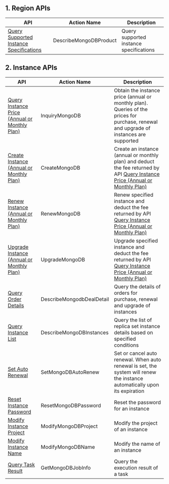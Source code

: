 ## 1. Region APIs
| API | Action Name | Description |
|---------|---------|---------|
| [Query Supported Instance Specifications](/document/product/240/8318) | DescribeMongoDBProduct | Query supported instance specifications |

## 2. Instance APIs

| API | Action Name | Description |
|---------|---------|---------|
| [Query Instance Price (Annual or Monthly Plan)](/document/product/240/8311) | InquiryMongoDB | Obtain the instance price (annual or monthly plan). Queries of the prices for purchase, renewal and upgrade of instances are supported |
| [Create Instance (Annual or Monthly Plan)](/document/product/240/8308) | CreateMongoDB | Create an instance (annual or monthly plan) and deduct the fee returned by API [Query Instance Price (Annual or Monthly Plan)](/document/product/240/8311) |
| [Renew Instance (Annual or Monthly Plan)](/document/product/240/8314) | RenewMongoDB | Renew specified instance and deduct the fee returned by API [Query Instance Price (Annual or Monthly Plan)](/document/product/240/8311) |
| [Upgrade Instance (Annual or Monthly Plan)](/document/product/240/8309) | UpgradeMongoDB | Upgrade specified instance and deduct the fee returned by API [Query Instance Price (Annual or Monthly Plan)](/document/product/240/8311) |
| [Query Order Details](/document/product/240/8313)| DescribeMongodbDealDetail | Query the details of orders for purchase, renewal and upgrade of instances |
| [Query Instance List](/document/product/240/8312) | DescribeMongoDBInstances | Query the list of replica set instance details based on specified conditions | 
| [Set Auto Renewal](/document/product/240/8315) | SetMongoDBAutoRenew | Set or cancel auto renewal. When auto renewal is set, the system will renew the instance automatically upon its expiration |
| [Reset Instance Password](/document/product/240/8316) | ResetMongoDBPassword | Reset the password for an instance |
| [Modify Instance Project](/document/product/240/8307) | ModifyMongoDBProject | Modify the project of an instance |
| [Modify Instance Name](/document/product/240/8306) | ModifyMongoDBName | Modify the name of an instance |
| [Query Task Result](/document/product/240/8310) | GetMongoDBJobInfo | Query the execution result of a task |

